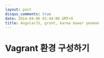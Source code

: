 ```yaml
---
layout: post
disqus_comments: true
date: 2014-04-06 01:44:00 GMT+9
title: AngularJS, grunt, karma bower yeoman
---
```


# Vagrant 환경 구성하기 

